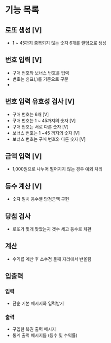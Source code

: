 # 기능 목록

## 로또 생성 [V]
- 1 ~ 45까지 중복되지 않는 숫자 6개를 랜덤으로 생성

## 번호 입력 [V]
- 구매 번호와 보너스 번호를 입력
- 번호는 쉼표(,)를 기준으로 구분
-
## 번호 입력 유효성 검사 [V]
- 구매 번호는 6개 [V]
- 구매 번호는 1 ~ 45까지의 숫자 [V]
- 구매 번호는 서로 다른 숫자 [V]
- 보너스 번호는 1 ~45 까지의 숫자 [V]
- 보너스 번호는 구매 번호와 다른 숫자 [V]

## 금액 입력 [V]
- 1,000원으로 나누어 떨어지지 않는 경우 예외 처리

## 등수 계산 [V]
- 숫자 일치 등수별 당첨금액 구현

## 당첨 검사
- 로또가 몇개 맞았는지 갯수 세고 등수로 치환

## 계산
- 수익률 계산 후 소수점 둘째 자리에서 반올림

## 입출력
### 입력
- 단순 기본 메시지와 입력받기
### 출력
- 구입한 복권 출력 메시지
- 통계 출력 메시지들 (등수 및 수익률)
